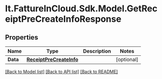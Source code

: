 # It.FattureInCloud.Sdk.Model.GetReceiptPreCreateInfoResponse

## Properties

Name | Type | Description | Notes
------------ | ------------- | ------------- | -------------
**Data** | [**ReceiptPreCreateInfo**](ReceiptPreCreateInfo.md) |  | [optional] 

[[Back to Model list]](../README.md#documentation-for-models) [[Back to API list]](../README.md#documentation-for-api-endpoints) [[Back to README]](../README.md)

